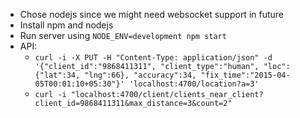- Chose nodejs since we might need websocket support in future
- Install npm and nodejs
- Run server using `NODE_ENV=development npm start`
- API:
  - `curl -i -X PUT -H "Content-Type: application/json" -d '{"client_id":"9868411311", "client_type":"human", "loc":{"lat":34, "lng":66}, "accuracy":34, "fix_time":"2015-04-05T00:01:10+05:30"}' 'localhost:4700/location?a=3'`
  - `curl -i "localhost:4700/client/clients_near_client?client_id=9868411311&max_distance=3&count=2"`